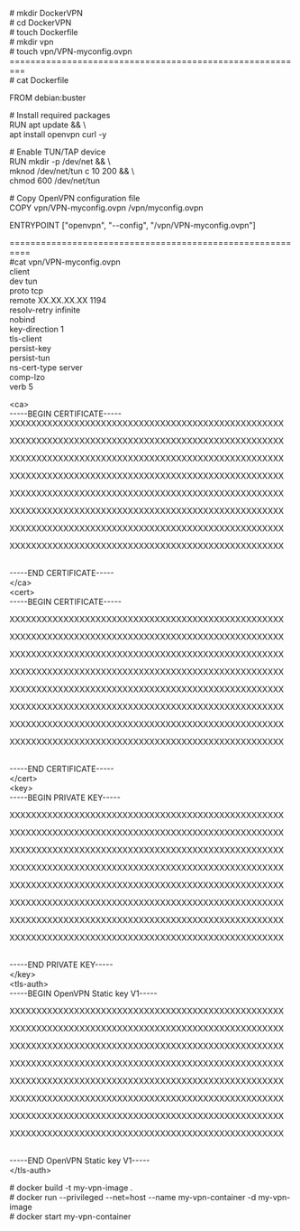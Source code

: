 <p># mkdir DockerVPN<br /># cd DockerVPN<br /># touch Dockerfile<br /># mkdir vpn<br /># touch vpn/VPN-myconfig.ovpn<br />=========================================================<br /># cat Dockerfile</p>
<p>FROM debian:buster</p>
<p># Install required packages<br />RUN apt update &amp;&amp; \<br />apt install openvpn curl -y</p>
<p># Enable TUN/TAP device<br />RUN mkdir -p /dev/net &amp;&amp; \<br />mknod /dev/net/tun c 10 200 &amp;&amp; \<br />chmod 600 /dev/net/tun</p>
<p># Copy OpenVPN configuration file<br />COPY vpn/VPN-myconfig.ovpn /vpn/myconfig.ovpn</p>
<p>ENTRYPOINT ["openvpn", "--config", "/vpn/VPN-myconfig.ovpn"]</p>
<p>==========================================================<br />#cat vpn/VPN-myconfig.ovpn<br />client<br />dev tun<br />proto tcp<br />remote XX.XX.XX.XX 1194<br />resolv-retry infinite<br />nobind<br />key-direction 1<br />tls-client<br />persist-key<br />persist-tun<br />ns-cert-type server<br />comp-lzo <br />verb 5</p>
<p>&lt;ca&gt;<br />-----BEGIN CERTIFICATE-----<br />XXXXXXXXXXXXXXXXXXXXXXXXXXXXXXXXXXXXXXXXXXXXXXXXXXX</p>
<p>XXXXXXXXXXXXXXXXXXXXXXXXXXXXXXXXXXXXXXXXXXXXXXXXXXX</p>
<p>XXXXXXXXXXXXXXXXXXXXXXXXXXXXXXXXXXXXXXXXXXXXXXXXXXX</p>
<p>XXXXXXXXXXXXXXXXXXXXXXXXXXXXXXXXXXXXXXXXXXXXXXXXXXX</p>
<p>XXXXXXXXXXXXXXXXXXXXXXXXXXXXXXXXXXXXXXXXXXXXXXXXXXX</p>
<p>XXXXXXXXXXXXXXXXXXXXXXXXXXXXXXXXXXXXXXXXXXXXXXXXXXX</p>
<p>XXXXXXXXXXXXXXXXXXXXXXXXXXXXXXXXXXXXXXXXXXXXXXXXXXX</p>
<p>XXXXXXXXXXXXXXXXXXXXXXXXXXXXXXXXXXXXXXXXXXXXXXXXXXX</p>
<p><br />-----END CERTIFICATE-----<br />&lt;/ca&gt;<br />&lt;cert&gt;<br />-----BEGIN CERTIFICATE-----</p>
<p>XXXXXXXXXXXXXXXXXXXXXXXXXXXXXXXXXXXXXXXXXXXXXXXXXXX</p>
<p>XXXXXXXXXXXXXXXXXXXXXXXXXXXXXXXXXXXXXXXXXXXXXXXXXXX</p>
<p>XXXXXXXXXXXXXXXXXXXXXXXXXXXXXXXXXXXXXXXXXXXXXXXXXXX</p>
<p>XXXXXXXXXXXXXXXXXXXXXXXXXXXXXXXXXXXXXXXXXXXXXXXXXXX</p>
<p>XXXXXXXXXXXXXXXXXXXXXXXXXXXXXXXXXXXXXXXXXXXXXXXXXXX</p>
<p>XXXXXXXXXXXXXXXXXXXXXXXXXXXXXXXXXXXXXXXXXXXXXXXXXXX</p>
<p>XXXXXXXXXXXXXXXXXXXXXXXXXXXXXXXXXXXXXXXXXXXXXXXXXXX</p>
<p>XXXXXXXXXXXXXXXXXXXXXXXXXXXXXXXXXXXXXXXXXXXXXXXXXXX</p>
<p><br />-----END CERTIFICATE-----<br />&lt;/cert&gt;<br />&lt;key&gt;<br />-----BEGIN PRIVATE KEY-----</p>
<p>XXXXXXXXXXXXXXXXXXXXXXXXXXXXXXXXXXXXXXXXXXXXXXXXXXX</p>
<p>XXXXXXXXXXXXXXXXXXXXXXXXXXXXXXXXXXXXXXXXXXXXXXXXXXX</p>
<p>XXXXXXXXXXXXXXXXXXXXXXXXXXXXXXXXXXXXXXXXXXXXXXXXXXX</p>
<p>XXXXXXXXXXXXXXXXXXXXXXXXXXXXXXXXXXXXXXXXXXXXXXXXXXX</p>
<p>XXXXXXXXXXXXXXXXXXXXXXXXXXXXXXXXXXXXXXXXXXXXXXXXXXX</p>
<p>XXXXXXXXXXXXXXXXXXXXXXXXXXXXXXXXXXXXXXXXXXXXXXXXXXX</p>
<p>XXXXXXXXXXXXXXXXXXXXXXXXXXXXXXXXXXXXXXXXXXXXXXXXXXX</p>
<p>XXXXXXXXXXXXXXXXXXXXXXXXXXXXXXXXXXXXXXXXXXXXXXXXXXX</p>
<p><br />-----END PRIVATE KEY-----<br />&lt;/key&gt;<br />&lt;tls-auth&gt;<br />-----BEGIN OpenVPN Static key V1-----</p>
<p>XXXXXXXXXXXXXXXXXXXXXXXXXXXXXXXXXXXXXXXXXXXXXXXXXXX</p>
<p>XXXXXXXXXXXXXXXXXXXXXXXXXXXXXXXXXXXXXXXXXXXXXXXXXXX</p>
<p>XXXXXXXXXXXXXXXXXXXXXXXXXXXXXXXXXXXXXXXXXXXXXXXXXXX</p>
<p>XXXXXXXXXXXXXXXXXXXXXXXXXXXXXXXXXXXXXXXXXXXXXXXXXXX</p>
<p>XXXXXXXXXXXXXXXXXXXXXXXXXXXXXXXXXXXXXXXXXXXXXXXXXXX</p>
<p>XXXXXXXXXXXXXXXXXXXXXXXXXXXXXXXXXXXXXXXXXXXXXXXXXXX</p>
<p>XXXXXXXXXXXXXXXXXXXXXXXXXXXXXXXXXXXXXXXXXXXXXXXXXXX</p>
<p>XXXXXXXXXXXXXXXXXXXXXXXXXXXXXXXXXXXXXXXXXXXXXXXXXXX</p>
<p><br />-----END OpenVPN Static key V1-----<br />&lt;/tls-auth&gt;</p>
<p></p>
<p></p>
<p># docker build -t my-vpn-image .<br /># docker run --privileged --net=host --name my-vpn-container -d my-vpn-image<br /># docker start my-vpn-container</p>
